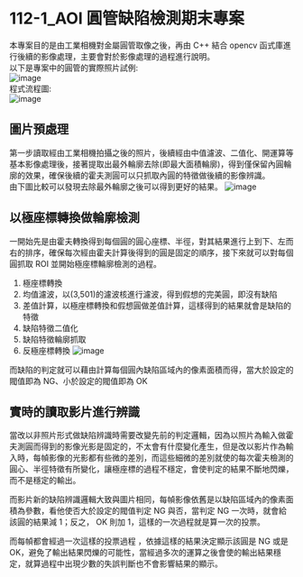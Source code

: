# 112-1_AOI 圓管缺陷檢測期末專案

本專案目的是由工業相機對金屬圓管取像之後，再由 C++ 結合 opencv 函式庫進行後續的影像處理，主要會對於影像處理的過程進行說明。<br>
以下是專案中的圓管的實際照片試例:<br>
![image](https://github.com/ming0071/112-1_AOI-final-project/blob/main/docs/tube.png)<br>
程式流程圖:<br>
![image](https://github.com/ming0071/112-1_AOI-final-project/blob/main/docs/circle.png)

## 圖片預處理

第一步讀取經由工業相機拍攝之後的照片，後續經由中值濾波、二值化、開運算等基本影像處理後，接著提取出最外輪廓去除(即最大面積輪廓)，得到僅保留內圓輪廓的效果，確保後續的霍夫測圓可以只抓取內圓的特徵做後續的影像辨識。<br>
由下圖比較可以發現去除最外輪廓之後可以得到更好的結果。
![image](https://github.com/ming0071/112-1_AOI-final-project/blob/main/docs/pre-process.png)

## 以極座標轉換做輪廓檢測

一開始先是由霍夫轉換得到每個圓的圓心座標、半徑，對其結果進行上到下、左而右的排序，確保每次經由霍夫計算後得到的圓是固定的順序，接下來就可以對每個圓抓取 ROI 並開始極座標輪廓檢測的過程。<br>
1. 極座標轉換
2. 均值濾波，以(3,501)的濾波核進行濾波，得到假想的完美圓，即沒有缺陷
3. 差值計算，以極座標轉換和假想圓做差值計算，這樣得到的結果就會是缺陷的特徵
4. 缺陷特徵二值化
5. 缺陷特徵輪廓抓取
6. 反極座標轉換
![image](https://github.com/ming0071/112-1_AOI-final-project/blob/main/docs/process.png)

而缺陷的判定就可以藉由計算每個圓內缺陷區域內的像素面積而得，當大於設定的閥值即為 NG、小於設定的閥值即為 OK

## 實時的讀取影片進行辨識

當改以非照片形式做缺陷辨識時需要改變先前的判定邏輯，因為以照片為輸入做霍夫測圓而得到的影像光影是固定的，不太會有什麼變化產生，但是改以影片作為輸入時，每幀影像的光影都有些微的差別，而這些細微的差別就使的每次霍夫檢測的圓心、半徑特徵有所變化，讓極座標的過程不穩定，會使判定的結果不斷地閃爍，而不是穩定的輸出。

而影片新的缺陷辨識邏輯大致與圖片相同，每幀影像依舊是以缺陷區域內的像素面積為參數，看他使否大於設定的閥值判定 NG 與否，當判定 NG 一次時，就會給該圓的結果減 1；反之， OK 則加 1，這樣的一次過程就是算一次的投票。

而每幀都會經過一次這樣的投票過程 ，依據這樣的結果決定顯示該圓是 NG 或是 OK，避免了輸出結果閃爍的可能性，當經過多次的運算之後會使的輸出結果穩定，就算過程中出現少數的失誤判斷也不會影響結果的顯示。